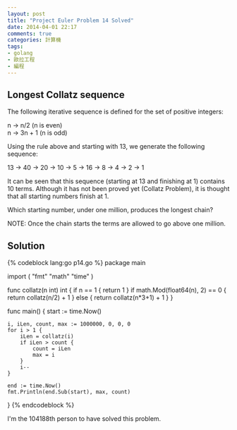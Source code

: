 ```yaml
---
layout: post
title: "Project Euler Problem 14 Solved"
date: 2014-04-01 22:17
comments: true
categories: 計算機
tags:
- golang
- 歐拉工程
- 編程
---
```


Longest Collatz sequence
------------------------

The following iterative sequence is defined for the set of positive integers:

n → n/2 (n is even)  
n → 3n + 1 (n is odd)

Using the rule above and starting with 13, we generate the following sequence:

13 → 40 → 20 → 10 → 5 → 16 → 8 → 4 → 2 → 1

It can be seen that this sequence (starting at 13 and finishing at 1) contains 10 terms. Although it has not been proved yet (Collatz Problem), it is thought that all starting numbers finish at 1.

Which starting number, under one million, produces the longest chain?

NOTE: Once the chain starts the terms are allowed to go above one million.

Solution
--------

{% codeblock lang:go p14.go %}
package main

import (
    "fmt"
    "math"
    "time"
)

func collatz(n int) int {
    if n == 1 {
        return 1
    }
    if math.Mod(float64(n), 2) == 0 {
        return collatz(n/2) + 1
    } else {
        return collatz(n*3+1) + 1
    }
}

func main() {
    start := time.Now()

    i, iLen, count, max := 1000000, 0, 0, 0
    for i > 1 {
        iLen = collatz(i)
        if iLen > count {
            count = iLen
            max = i
        }
        i--
    }

    end := time.Now()
    fmt.Println(end.Sub(start), max, count)
}
{% endcodeblock %}

I'm the 104188th person to have solved this problem.
